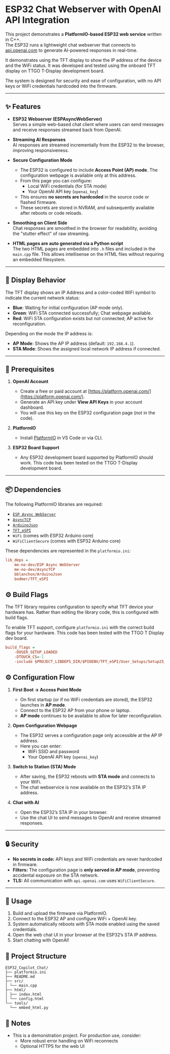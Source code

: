 # ESP32 Chat Webserver with OpenAI API Integration

This project demonstrates a **PlatformIO-based ESP32 web service** written in C++.  
The ESP32 runs a lightweight chat webserver that connects to [api.openai.com](https://platform.openai.com/) to generate AI-powered responses in real-time.

It demonstrates using the TFT display to show the IP address of the device and the WiFi status.  It was developed and tested using the onboard TFT display on TTGO T-Display development board.

The system is designed for security and ease of configuration, with no API keys or WiFi credentials hardcoded into the firmware.

---

## ✨ Features

- **ESP32 Webserver (ESPAsyncWebServer)**  
  Serves a simple web-based chat client where users can send messages and receive responses streamed back from OpenAI.

- **Streaming AI Responses**  
  AI responses are streamed incrementally from the ESP32 to the browser, improving responsiveness.

- **Secure Configuration Mode**  
  - The ESP32 is configured to include **Access Point (AP) mode**. The configuration webpage is available only at this address.  
  - From this page you can configure:
    - Local WiFi credentials (for STA mode)  
    - Your OpenAI API key (`openai_key`)  
  - This ensures **no secrets are hardcoded** in the source code or flashed firmware.
  - These secrets are stored in NVRAM, and subsequently available after reboots or code reloads.

- **Smoothing on Client Side**  
  Chat responses are smoothed in the browser for readability, avoiding the "stutter effect" of raw streaming.

- **HTML pages are auto generated via a Python script**  
  The two HTML pages are embedded into `.h` files and included in the `main.cpp` file.  This allows intellisense on the HTML files without requiring an embedded filesystem. 

---

## 🌈 Display Behavior

The TFT display shows an IP Address and a color-coded WiFi symbol to indicate the current network status:

- **Blue**: Waiting for initial configuration (AP mode only).  
- **Green**: WiFi STA connected successfully; Chat webpage available.  
- **Red**: WiFi STA configuration exists but not connected; AP active for reconfiguration.

Depending on the mode the IP address is:

- **AP Mode**: Shows the AP IP address (default: `192.168.4.1`).  
- **STA Mode**: Shows the assigned local network IP address if connected.

---

## 🔑 Prerequisites

1. **OpenAI Account**  
   - Create a free or paid account at [https://platform.openai.com/](https://platform.openai.com/).
   - Generate an API key under **View API Keys** in your account dashboard.
   - You will use this key on the ESP32 configuration page (not in the code).

2. **PlatformIO**  
   - Install [PlatformIO](https://platformio.org/install) in VS Code or via CLI.

3. **ESP32 Board Support**  
   - Any ESP32 development board supported by PlatformIO should work. This code has been tested on the TTGO T-Display development board.

---

## 📦 Dependencies

The following PlatformIO libraries are required:

- [`ESP Async WebServer`](https://github.com/ESP32Async/ESPAsyncWebServer)  
- [`AsyncTCP`](https://github.com/ESP32Async/AsyncTCP)  
- [`ArduinoJson`](https://arduinojson.org/)
- [`TFT_eSPI`](https://github.com/bodmer/TFT_eSPI)  
- `WiFi` (comes with ESP32 Arduino core)  
- `WiFiClientSecure` (comes with ESP32 Arduino core)

These dependencies are represented in the `platformio.ini`:

```ini
lib_deps =
    me-no-dev/ESP Async WebServer
    me-no-dev/AsyncTCP
    bblanchon/ArduinoJson
    bodmer/TFT_eSPI
```



## ⚙️ Build Flags
The TFT library requires configuration to specify what TFT device your hardware has.  Rather than editing the library code, this is configured with build flags.

To enable TFT support, configure `platformio.ini` with the correct build flags for your hardware.
This code has been tested with the TTGO T Display dev board.

```ini
build_flags =
    -DUSER_SETUP_LOADED
    -DTOUCH_CS=-1
	-include $PROJECT_LIBDEPS_DIR/$PIOENV/TFT_eSPI/User_Setups/Setup25_TTGO_T_Display.h
```

## ⚙️ Configuration Flow

1. **First Boot → Access Point Mode**  
   - On first startup (or if no WiFi credentials are stored), the ESP32 launches in **AP mode**.  
   - Connect to the ESP32 AP from your phone or laptop.
   - **AP mode** continues to be available to allow for later reconfiguration.  

2. **Open Configuration Webpage**  
   - The ESP32 serves a configuration page only accessible at the AP IP address.  
   - Here you can enter:  
     - WiFi SSID and password  
     - Your OpenAI API key (`openai_key`)  

3. **Switch to Station (STA) Mode**  
   - After saving, the ESP32 reboots with **STA mode** and connects to your WiFi.  
   - The chat webservice is now available on the ESP32’s STA IP address.  

4. **Chat with AI**  
   - Open the ESP32’s STA IP in your browser.  
   - Use the chat UI to send messages to OpenAI and receive streamed responses.  

---

## 🔒 Security

- **No secrets in code:** API keys and WiFi credentials are never hardcoded in firmware.  
- **Filters:** The configuration page is **only served in AP mode**, preventing accidental exposure on the STA network.  
- **TLS:** All communication with `api.openai.com` uses `WiFiClientSecure`.  

---

## 🚀 Usage

1. Build and upload the firmware via PlatformIO.  
2. Connect to the ESP32 AP and configure WiFi + OpenAI key.  
3. System automatically reboots with STA mode enabled using the saved credentials.  
4. Open the web chat UI in your browser at the ESP32’s STA IP address.  
5. Start chatting with OpenAI!  

## 📂 Project Structure

```text
ESP32_Copilot_Chat/
├── platformio.ini
├── README.md
├── src/
│ └── main.cpp
├── html/
│ ├── index.html
│ └── config.html
└── tools/
  └── embed_html.py
```

## 📝 Notes

- This is a demonstration project. For production use, consider:
    - More robust error handling on WiFi reconnects
    - Optional HTTPS for the web UI
